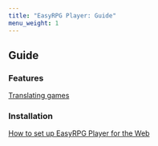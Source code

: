 ```yaml
---
title: "EasyRPG Player: Guide"
menu_weight: 1
---
```

<div class="info" markdown="1">

## Guide

### Features

[Translating games](game_translation/)

### Installation

[How to set up EasyRPG Player for the Web](webplayer/)

</div>
